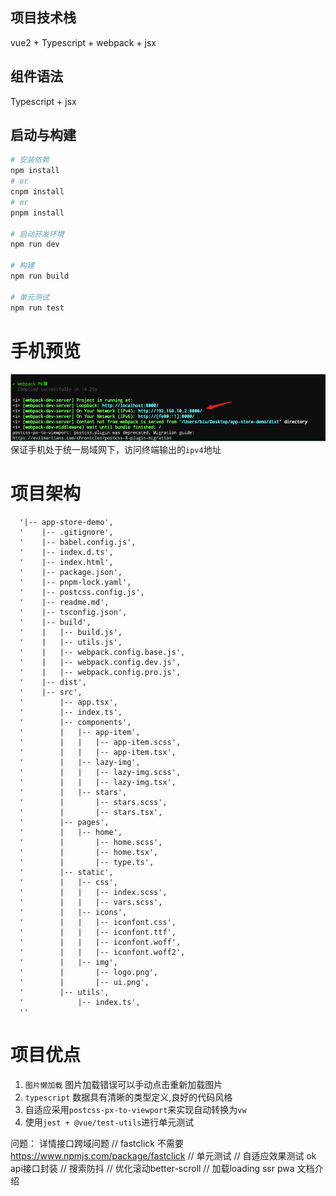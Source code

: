 ## 项目技术栈
vue2 + Typescript + webpack + jsx

## 组件语法
Typescript + jsx

## 启动与构建
```sh
# 安装依赖
npm install
# or
cnpm install
# or
pnpm install 

# 启动开发环境
npm run dev

# 构建
npm run build

# 单元测试
npm run test

```
# 手机预览
![](https://github.com/holdbiao/app-store-demo/blob/master/src/static/img/1.png)
保证手机处于统一局域网下，访问终端输出的`ipv4`地址

# 项目架构
```
  '|-- app-store-demo',
  '    |-- .gitignore',
  '    |-- babel.config.js',
  '    |-- index.d.ts',
  '    |-- index.html',
  '    |-- package.json',
  '    |-- pnpm-lock.yaml',
  '    |-- postcss.config.js',
  '    |-- readme.md',
  '    |-- tsconfig.json',
  '    |-- build',
  '    |   |-- build.js',
  '    |   |-- utils.js',
  '    |   |-- webpack.config.base.js',
  '    |   |-- webpack.config.dev.js',
  '    |   |-- webpack.config.pro.js',
  '    |-- dist',
  '    |-- src',
  '        |-- app.tsx',
  '        |-- index.ts',
  '        |-- components',
  '        |   |-- app-item',
  '        |   |   |-- app-item.scss',
  '        |   |   |-- app-item.tsx',
  '        |   |-- lazy-img',
  '        |   |   |-- lazy-img.scss',
  '        |   |   |-- lazy-img.tsx',
  '        |   |-- stars',
  '        |       |-- stars.scss',
  '        |       |-- stars.tsx',
  '        |-- pages',
  '        |   |-- home',
  '        |       |-- home.scss',
  '        |       |-- home.tsx',
  '        |       |-- type.ts',
  '        |-- static',
  '        |   |-- css',
  '        |   |   |-- index.scss',
  '        |   |   |-- vars.scss',
  '        |   |-- icons',
  '        |   |   |-- iconfont.css',
  '        |   |   |-- iconfont.ttf',
  '        |   |   |-- iconfont.woff',
  '        |   |   |-- iconfont.woff2',
  '        |   |-- img',
  '        |       |-- logo.png',
  '        |       |-- ui.png',
  '        |-- utils',
  '            |-- index.ts',
  ''
```
# 项目优点
1. `图片懒加载` 图片加载错误可以手动点击重新加载图片
2. `typescript` 数据具有清晰的类型定义,良好的代码风格
3. 自适应采用`postcss-px-to-viewport`来实现自动转换为`vw`
4. 使用`jest + @vue/test-utils`进行单元测试



问题：
详情接口跨域问题
// fastclick 不需要 https://www.npmjs.com/package/fastclick
// 单元测试
// 自适应效果测试 ok
api接口封装
// 搜索防抖
// 优化滚动better-scroll
// 加载loading
ssr
pwa
文档介绍
